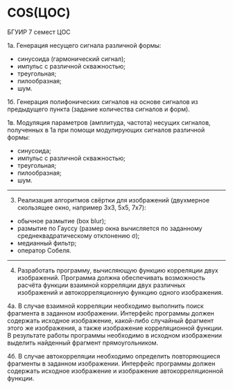 # COS(ЦОС)

БГУИР 7 семест ЦОС

1a. Генерация несущего сигнала различной формы:
- синусоида (гармонический сигнал);
- импульс с различной скважностью;
- треугольная;
- пилообразная;
- шум.

1б. Генерация полифонических сигналов на основе сигналов из предыдущего пункта (задание количества сигналов и форм).

1в. Модуляция параметров (амплитуда, частота) несущих сигналов, полученных в 1а при помощи модулирующих сигналов различной формы:
- синусоида;
- импульс с различной скважностью;
- треугольная;
- пилообразная;
- шум.

--------------------------------------------------------------------------------------------------------------------------

3. Реализация алгоритмов свёртки для изображений (двухмерное скользящее окно, например 3x3, 5x5, 7x7):
- обычное размытие (box blur);
- размытие по Гауссу (размер окна вычисляется по заданному среднеквадратическому отклонению σ);
- медианный фильтр;
- оператор Собеля.

--------------------------------------------------------------------------------------------------------------------------

4. Разработать программу, вычисляющую функцию корреляции двух изображений. Программа должна обеспечивать возможность расчёта функции взаимной корреляции двух различных изображений и автокорреляционную функцию одного изображения.

4а. В случае взаимной корреляции необходимо выполнить поиск фрагмента в заданном изображении. Интерфейс программы должен содержать исходное изображение, какой-либо случайный фрагмент этого же изображения, а также изображение корреляционной функции. В результате работы программы необходимо в исходном изображении выделить найденный фрагмент прямоугольником.

4б. В случае автокорреляции необходимо определить повторяющиеся фрагменты в заданном изображении. Интерфейс программы должен содержать исходное изображение и изображение автокорреляционной функции.
